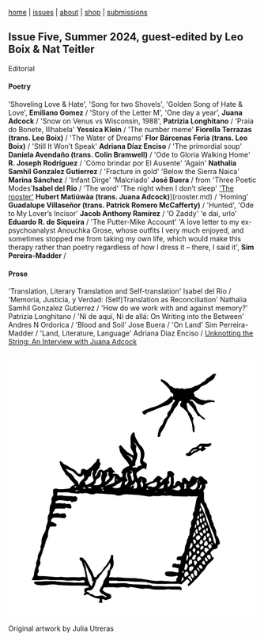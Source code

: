 [home](index.md) | [issues](issues.md) | [about](about.md) | [shop](shop.md)  |  [submissions](submit.md)

## Issue Five, Summer 2024, guest-edited by Leo Boix & Nat Teitler

Editorial

#### Poetry

'Shoveling Love & Hate', 'Song for two Shovels', 'Golden Song of Hate & Love', **Emiliano Gomez** / 'Story of the Letter M', 'One day a year', **Juana Adcock** / 'Snow on Venus vs Wisconsin, 1988', **Patrizia Longhitano** / 'Praia do Bonete, Illhabela' **Yessica Klein** / 'The number meme' **Fiorella Terrazas (trans. Leo Boix)** / 'The Water of Dreams' **Flor Bárcenas Feria (trans. Leo Boix)** / 'Still It Won’t Speak' **Adriana Díaz Enciso** / 'The primordial soup' **Daniela Avendaño (trans. Colin Bramwell)** / 'Ode to Gloria Walking Home' **R. Joseph Rodríguez** / 'Cómo brindar por El Ausente' 'Again' **Nathalia Samhil Gonzalez Gutierrez** / 'Fracture in gold' 'Below the Sierra Naica' **Marina Sánchez** / 'Infant Dirge' 'Malcriado' **José Buera** / from 'Three Poetic Modes'**Isabel del Rio** / 'The word' 'The night when I don’t sleep' ['The rooster'](rooster.md) **Hubert Matiúwàa (trans. Juana Adcock)**](rooster.md) / 'Homing' **Guadalupe Villaseñor (trans. Patrick Romero McCafferty)** / 'Hunted', 'Ode to My Lover’s Incisor' **Jacob Anthony Ramírez** / 'O Zaddy' 'e dai, urlo' **Eduardo R. de Siqueira** / 'The Putter-Mike Account' 'A love letter to my ex-psychoanalyst Anouchka Grose, whose outfits I very much enjoyed, and sometimes stopped me from taking my own life, which would make this therapy rather than poetry regardless of how I dress it – there, I said it', **Sim Pereira-Madder** / 

#### Prose

'Translation, Literary Translation and Self-translation' Isabel del Rio / 'Memoria, Justicia, y Verdad: (Self)Translation as Reconciliation' Nathalia Samhil Gonzalez Gutierrez / 'How do we work with and against memory?' Patrizia Longhitano / 'Ni de aquí, Ni de allá: On Writing into the Between' Andres N Ordorica / 'Blood and Soil' Jose Buera / 'On Land' Sim Perreira-Madder / 'Land, Literature, Language' Adriana Diaz Enciso / [Unknotting the String: An Interview with Juana Adcock](prose/interview.md)


<p align="center">
​ <img src="wg5bk.png" alt="Issue 5" width="800"/>

Original artwork by Julia Utreras


